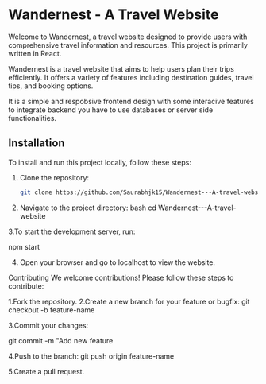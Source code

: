 # Wandernest - A Travel Website

Welcome to Wandernest, a travel website designed to provide users with comprehensive travel information and resources. This project is primarily written in React.


Wandernest is a travel website that aims to help users plan their trips efficiently. It offers a variety of features including destination guides, travel tips, and booking options.

It is a simple and respobsive frontend design with some interacive features to integrate backend you have to use databases or  server side functionalities.


## Installation

To install and run this project locally, follow these steps:

1. Clone the repository:
   ```bash
   git clone https://github.com/Saurabhjk15/Wandernest---A-travel-website.git
2. Navigate to the project directory:
bash
cd Wandernest---A-travel-website

3.To start the development server, run:

npm start

4. Open your browser and go to localhost to view the website.


Contributing
We welcome contributions! Please follow these steps to contribute:

1.Fork the repository.
2.Create a new branch for your feature or bugfix:
git checkout -b feature-name


3.Commit your changes:

git commit -m "Add new feature

4.Push to the branch:
git push origin feature-name

5.Create a pull request.
